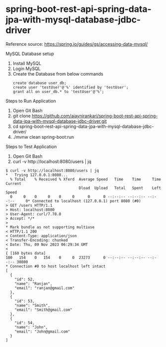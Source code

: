 # spring-boot-rest-api-spring-data-jpa-with-mysql-database-jdbc-driver

Reference source: https://spring.io/guides/gs/accessing-data-mysql/


MySQL Database setup
1. Install MySQL
2. Login MySQL
3. Create the Database from below commands
   ```
   create database user_db;
   create user 'testUser'@'%' identified by 'testUser';
   grant all on user_db.* to 'testUser'@'%';
   ```

Steps to Run Application
1. Open Git Bash
2. git clone https://github.com/ajaynirankari/spring-boot-rest-api-spring-data-jpa-with-mysql-database-jdbc-driver.git
3. cd spring-boot-rest-api-spring-data-jpa-with-mysql-database-jdbc-driver/
4. ./mvnw clean spring-boot:run

Steps to Test Application
1. Open Git Bash
2. curl -v http://localhost:8080/users | jq
```
$ curl -v http://localhost:8080/users | jq
*   Trying 127.0.0.1:8080...
  % Total    % Received % Xferd  Average Speed   Time    Time     Time  Current
                                 Dload  Upload   Total   Spent    Left  Speed
  0     0    0     0    0     0      0      0 --:--:-- --:--:-- --:--:--     0* Connected to localhost (127.0.0.1) port 8080 (#0)
> GET /users HTTP/1.1
> Host: localhost:8080
> User-Agent: curl/7.78.0
> Accept: */*
>
* Mark bundle as not supporting multiuse
< HTTP/1.1 200
< Content-Type: application/json
< Transfer-Encoding: chunked
< Date: Thu, 09 Nov 2023 06:29:34 GMT
<
{ [160 bytes data]
100   154    0   154    0     0  23273      0 --:--:-- --:--:-- --:--:-- 30800
* Connection #0 to host localhost left intact
[
  {
    "id": 52,
    "name": "Ranjan",
    "email": "ranjan@gmail.com"
  },
  {
    "id": 53,
    "name": "Smith",
    "email": "Smith@gmail.com"
  },
  {
    "id": 54,
    "name": "John",
    "email": "John@gmail.com"
  }
]

```
   
